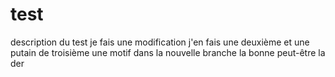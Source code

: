 # test
description du test
je fais une modification
j'en fais une deuxième
et une putain de troisième
une motif dans la nouvelle branche 
la bonne peut-être
la der